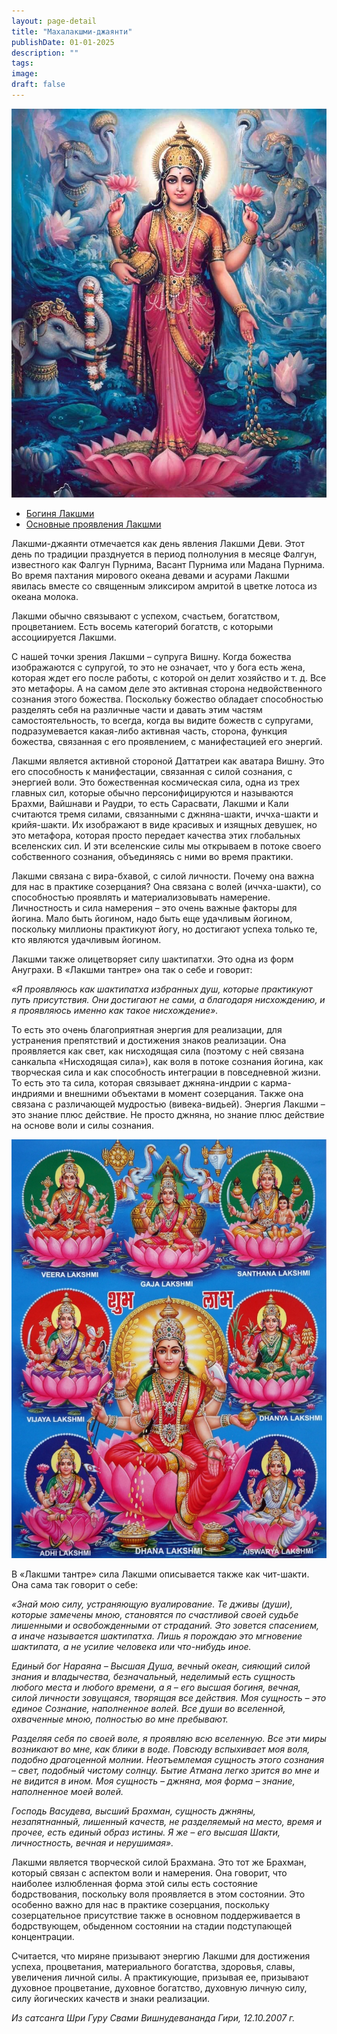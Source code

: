 ```yaml
---
layout: page-detail
title: "Махалакшми-джаянти"
publishDate: 01-01-2025
description: ""
tags:
image:
draft: false
---
```


![Лакшми](/upload/medialibrary/524/5245b66154fb93e40d1b567bc36efe8d.jpg "Лакшми") 

* [Богиня Лакшми](/kontent/4405/)
* [Основные проявления Лакшми](/library/stati-i-nauchnye-raboty/osnovnye-proyavleniya-lakshmi/)

 Лакшми-джаянти отмечается как день явления Лакшми Деви. Этот день по традиции празднуется в период полнолуния в месяце Фалгун, известного как Фалгун Пурнима, Васант Пурнима или Мадана Пурнима. Во время пахтания мирового океана девами и асурами Лакшми явилась вместе со священным эликсиром амритой в цветке лотоса из океана молока.

 Лакшми обычно связывают с успехом, счастьем, богатством, процветанием. Есть восемь категорий богатств, с которыми ассоциируется Лакшми.

 С нашей точки зрения Лакшми – супруга Вишну. Когда божества изображаются с супругой, то это не означает, что у бога есть жена, которая ждет его после работы, с которой он делит хозяйство и т. д. Все это метафоры. А на самом деле это активная сторона недвойственного сознания этого божества. Поскольку божество обладает способностью разделять себя на различные части и давать этим частям самостоятельность, то всегда, когда вы видите божеств с супругами, подразумевается какая-либо активная часть, сторона, функция божества, связанная с его проявлением, с манифестацией его энергий.

 Лакшми является активной стороной Даттатреи как аватара Вишну. Это его способность к манифестации, связанная с силой сознания, с энергией воли. Это божественная космическая сила, одна из трех главных сил, которые обычно персонифицируются и называются Брахми, Вайшнави и Раудри, то есть Сарасвати, Лакшми и Кали считаются тремя силами, связанными с джняна-шакти, иччха-шакти и крийя-шакти. Их изображают в виде красивых и изящных девушек, но это метафора, которая просто передает качества этих глобальных вселенских сил. И эти вселенские силы мы открываем в потоке своего собственного сознания, объединяясь с ними во время практики.

 Лакшми связана с вира-бхавой, с силой личности. Почему она важна для нас в практике созерцания? Она связана с волей (иччха-шакти), со способностью проявлять и материализовывать намерение. Личностность и сила намерения – это очень важные факторы для йогина. Мало быть йогином, надо быть еще удачливым йогином, поскольку миллионы практикуют йогу, но достигают успеха только те, кто являются удачливым йогином.

 Лакшми также олицетворяет силу шактипатхи. Это одна из форм Ануграхи. В «Лакшми тантре» она так о себе и говорит:

_«Я проявляюсь как шактипатха избранных душ, которые практикуют путь присутствия. Они достигают не сами, а благодаря нисхождению, и я проявляюсь именно как такое нисхождение»._ 

 То есть это очень благоприятная энергия для реализации, для устранения препятствий и достижения знаков реализации. Она проявляется как свет, как нисходящая сила (поэтому с ней связана санкальпа «Нисходящая сила»), как воля в потоке сознания йогина, как творческая сила и как способность интеграции в повседневной жизни. То есть это та сила, которая связывает джняна-индрии с карма-индриями и внешними объектами в момент созерцания. Также она связана с различающей мудростью (вивека-видьей). Энергия Лакшми – это знание плюс действие. Не просто джняна, но знание плюс действие на основе воли и силы сознания.

  
![Восемь форм Лакшми](/upload/medialibrary/b7b/b7b81e09fe36d7d399a4eece819b3bc3.jpg "Восемь форм Лакшми")  

 В «Лакшми тантре» сила Лакшми описывается также как чит-шакти. Она сама так говорит о себе:

_«Знай мою силу, устраняющую вуалирование. Те дживы (души), которые замечены мною, становятся по счастливой своей судьбе лишенными и освобожденными от страданий. Это зовется спасением, а иначе называется шактипатха. Лишь я порождаю это мгновение шактипата, а не усилие человека или что-нибудь иное._ 

 _Единый бог Нараяна – Высшая Душа, вечный океан, сияющий силой знания и владычества, безначальный, неделимый есть сущность любого места и любого времени, а я – его высшая богиня, вечная, силой личности зовущаяся, творящая все действия. Моя сущность – это единое Сознание, наполненное волей. Все души во вселенной, охваченные мною, полностью во мне пребывают._ 

_Разделяя себя по своей воле, я проявляю всю вселенную. Все эти миры возникают во мне, как блики в воде. Повсюду вспыхивает моя воля, подобно драгоценной молнии. Неотъемлемая сущность этого сознания – свет, подобный чистому солнцу. Бытие Атмана легко зрится во мне и не видится в ином. Моя сущность – джняна, моя форма – знание, наполненное моей волей._ 

_Господь Васудева, высший Брахман, сущность джняны, незапятнанный, лишенный качеств, не разделяемый на место, время и прочее, есть единый образ истины. Я же – его высшая Шакти, личностность, вечная и нерушимая»._ 

 Лакшми является творческой силой Брахмана. Это тот же Брахман, который связан с аспектом воли и намерения. Она говорит, что наиболее излюбленная форма этой силы есть состояние бодрствования, поскольку воля проявляется в этом состоянии. Это особенно важно для нас в практике созерцания, поскольку созерцательное присутствие также в основном поддерживается в бодрствующем, обыденном состоянии на стадии подступающей концентрации.

 Считается, что миряне призывают энергию Лакшми для достижения успеха, процветания, материального богатства, здоровья, славы, увеличения личной силы. А практикующие, призывая ее, призывают духовное процветание, духовное богатство, духовную личную силу, силу йогических качеств и знаки реализации.

  
_Из сатсанга Шри Гуру Свами Вишнудевананда Гири, 12.10.2007 г._ 
  
  
